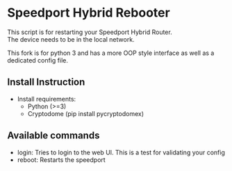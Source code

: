 # Speedport Hybrid Rebooter
This script is for restarting your Speedport Hybrid Router.        
The device needs to be in the local network.

This fork is for python 3 and has a more OOP style interface as well as a dedicated config file.

    
## Install Instruction         
 - Install requirements:
 	- Python (>=3)
 	- Cryptodome (pip install pycryptodomex)
 	
## Available commands
- login: Tries to login to the web UI. This is a test for validating your config
- reboot: Restarts the speedport
